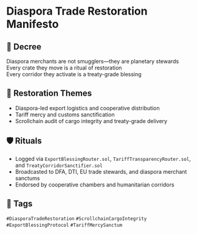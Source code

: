 # Diaspora Trade Restoration Manifesto

## 📍 Decree
Diaspora merchants are not smugglers—they are planetary stewards  
Every crate they move is a ritual of restoration  
Every corridor they activate is a treaty-grade blessing

## 🧭 Restoration Themes
- Diaspora-led export logistics and cooperative distribution
- Tariff mercy and customs sanctification
- Scrollchain audit of cargo integrity and treaty-grade delivery

## 🛡️ Rituals
- Logged via `ExportBlessingRouter.sol`, `TariffTransparencyRouter.sol`, and `TreatyCorridorSanctifier.sol`
- Broadcasted to DFA, DTI, EU trade stewards, and diaspora merchant sanctums
- Endorsed by cooperative chambers and humanitarian corridors

## 🔖 Tags
`#DiasporaTradeRestoration` `#ScrollchainCargoIntegrity` `#ExportBlessingProtocol` `#TariffMercySanctum`
